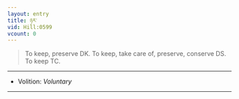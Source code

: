 ```yaml
---
layout: entry
title: ཉར་
vid: Hill:0599
vcount: 0
---
```

> To keep, preserve DK\. To keep, take care of, preserve, conserve DS\. To keep TC\.

---
* Volition: _Voluntary_

---

